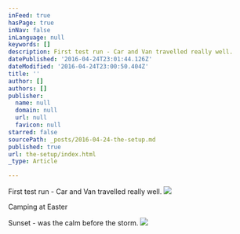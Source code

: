 ```yaml
---
inFeed: true
hasPage: true
inNav: false
inLanguage: null
keywords: []
description: First test run - Car and Van travelled really well.
datePublished: '2016-04-24T23:01:44.126Z'
dateModified: '2016-04-24T23:00:50.404Z'
title: ''
author: []
authors: []
publisher:
  name: null
  domain: null
  url: null
  favicon: null
starred: false
sourcePath: _posts/2016-04-24-the-setup.md
published: true
url: the-setup/index.html
_type: Article

---
```

First test run - Car and Van travelled really well.
![](https://the-grid-user-content.s3-us-west-2.amazonaws.com/d054d351-5309-4be4-bc7e-e34375372642.jpg)

Camping at Easter 

Sunset - was the calm before the storm.
![](https://the-grid-user-content.s3-us-west-2.amazonaws.com/0c56364b-214c-43f7-b69b-7a75a88729c9.jpg)
